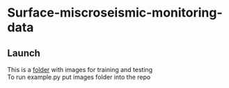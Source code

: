 # Surface-miscroseismic-monitoring-data


## Launch
This is a [folder](https://drive.google.com/drive/u/2/folders/1nu823hbtCA3qQ4wUoGC7I_Tu1czcpxOA) with images for training and testing  
To run example.py put images folder into the repo
